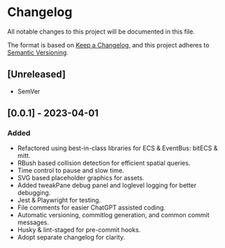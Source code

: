 # Changelog

All notable changes to this project will be documented in this file.

The format is based on [Keep a Changelog](https://keepachangelog.com/en/1.0.0/),
and this project adheres to [Semantic Versioning](https://semver.org/spec/v2.0.0.html).

## [Unreleased]

- SemVer

## [0.0.1] - 2023-04-01

### Added

- Refactored using best-in-class libraries for ECS & EventBus: bitECS & mitt.
- RBush based collision detection for efficient spatial queries.
- Time control to pause and slow time.
- SVG based placeholder graphics for assets.
- Added tweakPane debug panel and loglevel logging for better debugging.
- Jest & Playwright for testing.
- File comments for easier ChatGPT assisted coding.
- Automatic versioning, commitlog generation, and common commit messages.
- Husky & lint-staged for pre-commit hooks.
- Adopt separate changelog for clarity.
